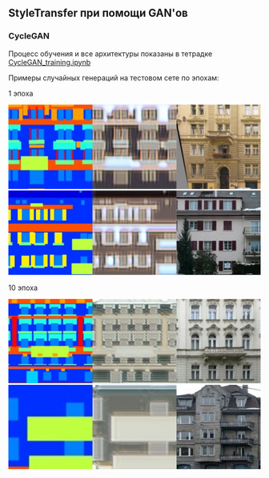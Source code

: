 ## StyleTransfer при помощи GAN'ов 

### CycleGAN
Процесс обучения и все архитектуры показаны в тетрадке [CycleGAN_training.ipynb](CycleGAN_training.ipynb)

Примеры случайных генераций на тестовом сете по эпохам:

1 эпоха

![img](CycleGAN_images/cycleGAN_sample_1_0.png)
![img](CycleGAN_images/cycleGAN_sample_1_3.png)

10 эпоха

![img](CycleGAN_images/cycleGAN_sample_10_1.png)
![img](CycleGAN_images/cycleGAN_sample_10_4.png)
